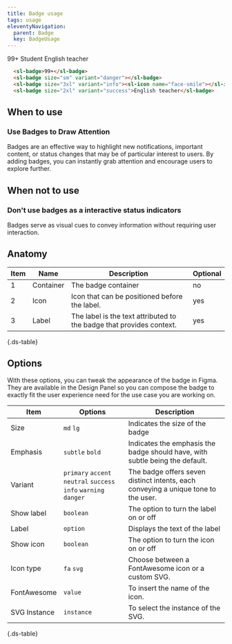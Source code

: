 ```yaml
---
title: Badge usage
tags: usage
eleventyNavigation:
  parent: Badge
  key: BadgeUsage
---
```

<section>  
<div class="ds-example" style="gap: 3rem;">
<sl-badge>99+</sl-badge>
<sl-badge size="sm" variant="danger"></sl-badge>
<sl-badge size="3xl" variant="info"><sl-icon name="face-smile"></sl-icon>Student</sl-badge>
<sl-badge size="2xl" variant="success">English teacher</sl-badge>
</div>

<div class="ds-code">

  ```html
    <sl-badge>99+</sl-badge>
    <sl-badge size="sm" variant="danger"></sl-badge>
    <sl-badge size="3xl" variant="info"><sl-icon name="face-smile"></sl-icon>Student</sl-badge>
    <sl-badge size="2xl" variant="success">English teacher</sl-badge>
  ```
</div>

</section>

<section>

## When to use

### Use Badges to Draw Attention
Badges are an effective way to highlight new notifications, important content, or status changes that may be of particular interest to users. By adding badges, you can instantly grab attention and encourage users to explore further.

</section>

<section>

## When not to use

### Don't use badges as a interactive status indicators
Badges serve as visual cues to convey information without requiring user interaction. 

</section>

<section>

## Anatomy

<div class="ds-table-wrapper">

|Item|Name| Description | Optional|
|-|-|-|-|
|1|Container	|The badge container|no|
|2|Icon	|Icon that can be positioned before the label.|yes|
|3|Label	|The label is the text attributed to the badge that provides context.|yes|

{.ds-table}

</div>

</section>

<section>

## Options

With these options, you can tweak the appearance of the badge in Figma. They are available in the Design Panel so you can compose the badge to exactly fit the user experience need for the use case you are working on.

<div class="ds-table-wrapper">
  
|Item|Options|Description|
|-|-|-|
|Size|`md` `lg`|Indicates the size of the badge|
|Emphasis|`subtle` `bold`|Indicates the emphasis the badge should have, with subtle being the default.|
|Variant|`primary` `accent` `neutral` `success` `info` `warning` `danger`|The badge offers seven distinct intents, each conveying a unique tone to the user.|
|Show label|`boolean`|The option to turn the label on or off|
|Label|`option`|Displays the text of the label|
|Show icon|`boolean`|The option to turn the icon on or off|
|Icon type|`fa` `svg`|Choose between a FontAwesome icon or a custom SVG.|
|FontAwesome|`value`|To insert the name of the icon.|
|SVG Instance|`instance`|To select the instance of the SVG.|

{.ds-table}
</div>

</section>
